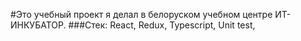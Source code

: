 #Это учебный  проект я делал в белоруском учебном центре ИТ-ИНКУБАТОР. 
###Стек:
React,
Redux,
Typescript,
Unit test,
